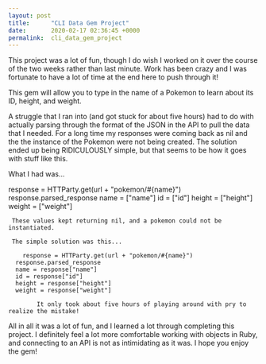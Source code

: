 ```yaml
---
layout: post
title:      "CLI Data Gem Project"
date:       2020-02-17 02:36:45 +0000
permalink:  cli_data_gem_project
---
```



This project was a lot of fun, though I do wish I worked on it over the course of the two weeks rather than last minute. Work has been crazy and I was fortunate to have a lot of time at the end here to push through it!

This gem will allow you to type in the name of a Pokemon to learn about its ID, height, and weight.

A struggle that I ran into (and got stuck for about five hours) had to do with actually parsing through the format of the JSON in the API to pull the data that I needed. For a long time my responses were coming back as nil and the the instance of the Pokemon were not being created. The solution ended up being RIDICULOUSLY simple, but that seems to be how it goes with stuff like this. 

What I had was...

   response = HTTParty.get(url + "pokemon/#{name}")
   response.parsed_response 
   name = ["name"]
   id = ["id"]
   height = ["height"]
   weight = ["weight"]
	 
	 These values kept returning nil, and a pokemon could not be instantiated.
	 
	 The simple solution was this...
	 
	    response = HTTParty.get(url + "pokemon/#{name}")
      response.parsed_response 
      name = response["name"]
      id = response["id"]
      height = response["height"]
      weight = response["weight"]
			
			It only took about five hours of playing around with pry to realize the mistake!
			
All in all it was a lot of fun, and I learned a lot through completing this project. I definitely feel a lot more comfortable working with objects in Ruby, and connecting to an API is not as intimidating as it was. I hope you enjoy the gem!
			
			

